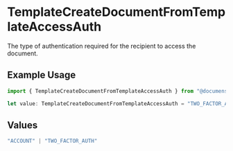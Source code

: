 # TemplateCreateDocumentFromTemplateAccessAuth

The type of authentication required for the recipient to access the document.

## Example Usage

```typescript
import { TemplateCreateDocumentFromTemplateAccessAuth } from "@documenso/sdk-typescript/models/operations";

let value: TemplateCreateDocumentFromTemplateAccessAuth = "TWO_FACTOR_AUTH";
```

## Values

```typescript
"ACCOUNT" | "TWO_FACTOR_AUTH"
```